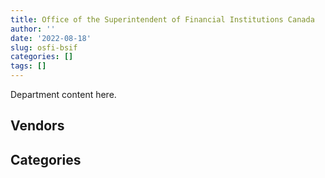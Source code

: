 ```yaml
---
title: Office of the Superintendent of Financial Institutions Canada
author: ''
date: '2022-08-18'
slug: osfi-bsif
categories: []
tags: []
---
```


<script src="/rmarkdown-libs/htmlwidgets/htmlwidgets.js"></script>
<link href="/rmarkdown-libs/datatables-css/datatables-crosstalk.css" rel="stylesheet" />
<script src="/rmarkdown-libs/datatables-binding/datatables.js"></script>
<script src="/rmarkdown-libs/jquery/jquery-3.6.0.min.js"></script>
<link href="/rmarkdown-libs/dt-core-bootstrap/css/dataTables.bootstrap.min.css" rel="stylesheet" />
<link href="/rmarkdown-libs/dt-core-bootstrap/css/dataTables.bootstrap.extra.css" rel="stylesheet" />
<script src="/rmarkdown-libs/dt-core-bootstrap/js/jquery.dataTables.min.js"></script>
<script src="/rmarkdown-libs/dt-core-bootstrap/js/dataTables.bootstrap.min.js"></script>
<link href="/rmarkdown-libs/crosstalk/css/crosstalk.min.css" rel="stylesheet" />
<script src="/rmarkdown-libs/crosstalk/js/crosstalk.min.js"></script>
<script src="/rmarkdown-libs/htmlwidgets/htmlwidgets.js"></script>
<link href="/rmarkdown-libs/datatables-css/datatables-crosstalk.css" rel="stylesheet" />
<script src="/rmarkdown-libs/datatables-binding/datatables.js"></script>
<script src="/rmarkdown-libs/jquery/jquery-3.6.0.min.js"></script>
<link href="/rmarkdown-libs/dt-core-bootstrap/css/dataTables.bootstrap.min.css" rel="stylesheet" />
<link href="/rmarkdown-libs/dt-core-bootstrap/css/dataTables.bootstrap.extra.css" rel="stylesheet" />
<script src="/rmarkdown-libs/dt-core-bootstrap/js/jquery.dataTables.min.js"></script>
<script src="/rmarkdown-libs/dt-core-bootstrap/js/dataTables.bootstrap.min.js"></script>
<link href="/rmarkdown-libs/crosstalk/css/crosstalk.min.css" rel="stylesheet" />
<script src="/rmarkdown-libs/crosstalk/js/crosstalk.min.js"></script>

Department content here.

## Vendors

<div id="htmlwidget-1" style="width:100%;height:auto;" class="datatables html-widget"></div>
<script type="application/json" data-for="htmlwidget-1">{"x":{"style":"bootstrap","filter":"none","vertical":false,"data":[["<a href=\"/vendors/1019837_ontario/\">1019837 ONTARIO<\/a>","<a href=\"/vendors/a_hundred_answers/\">A HUNDRED ANSWERS<\/a>","<a href=\"/vendors/accenture/\">ACCENTURE<\/a>","<a href=\"/vendors/adga_group/\">ADGA GROUP<\/a>","<a href=\"/vendors/advanced_business_interiors/\">ADVANCED BUSINESS INTERIORS<\/a>","<a href=\"/vendors/advanced_chippewa_technologies/\">ADVANCED CHIPPEWA TECHNOLOGIES<\/a>","<a href=\"/vendors/altis_human_resources/\">ALTIS HUMAN RESOURCES<\/a>","<a href=\"/vendors/amex_bank_of_canada/\">AMEX BANK OF CANADA<\/a>","<a href=\"/vendors/artemp_personnel_services/\">ARTEMP PERSONNEL SERVICES<\/a>","<a href=\"/vendors/bdo_canada/\">BDO CANADA<\/a>","<a href=\"/vendors/bell_canada/\">BELL CANADA<\/a>","<a href=\"/vendors/blackberry/\">BLACKBERRY<\/a>","<a href=\"/vendors/bp_m_government_im_it_consulting/\">BP M GOVERNMENT IM IT CONSULTING<\/a>","<a href=\"/vendors/calian/\">CALIAN<\/a>","<a href=\"/vendors/canadian_corps_of_commissionaires/\">CANADIAN CORPS OF COMMISSIONAIRES<\/a>","<a href=\"/vendors/carahsoft_technology/\">CARAHSOFT TECHNOLOGY<\/a>","<a href=\"/vendors/cdw_canada/\">CDW CANADA<\/a>","<a href=\"/vendors/cgi/\">CGI<\/a>","<a href=\"/vendors/cision_canada/\">CISION CANADA<\/a>","<a href=\"/vendors/cofomo/\">COFOMO<\/a>","<a href=\"/vendors/commvault_systems/\">COMMVAULT SYSTEMS<\/a>","<a href=\"/vendors/compucom_canada/\">COMPUCOM CANADA<\/a>","<a href=\"/vendors/conexsys/\">CONEXSYS<\/a>","<a href=\"/vendors/csdc_systems/\">CSDC SYSTEMS<\/a>","<a href=\"/vendors/d_doyle_installations/\">D DOYLE INSTALLATIONS<\/a>","<a href=\"/vendors/dell_computer/\">DELL COMPUTER<\/a>","<a href=\"/vendors/deloitte_and_touche/\">DELOITTE AND TOUCHE<\/a>","<a href=\"/vendors/ecole_de_langues_abce/\">ECOLE DE LANGUES ABCE<\/a>","<a href=\"/vendors/environics_research_group/\">ENVIRONICS RESEARCH GROUP<\/a>","<a href=\"/vendors/ernst_young/\">ERNST YOUNG<\/a>","<a href=\"/vendors/excel_human_resources/\">EXCEL HUMAN RESOURCES<\/a>","<a href=\"/vendors/factiva/\">FACTIVA<\/a>","<a href=\"/vendors/fast_track_staffing/\">FAST TRACK STAFFING<\/a>","<a href=\"/vendors/gartner/\">GARTNER<\/a>","<a href=\"/vendors/gc_strategies/\">GC STRATEGIES<\/a>","<a href=\"/vendors/haworth/\">HAWORTH<\/a>","<a href=\"/vendors/hewlett_packard/\">HEWLETT PACKARD<\/a>","<a href=\"/vendors/hypertec/\">HYPERTEC<\/a>","<a href=\"/vendors/i4c_information_technology/\">I4C INFORMATION TECHNOLOGY<\/a>","<a href=\"/vendors/ibiska_telecom/\">IBISKA TELECOM<\/a>","<a href=\"/vendors/ibm_canada/\">IBM CANADA<\/a>","<a href=\"/vendors/info_tech_research_group/\">INFO TECH RESEARCH GROUP<\/a>","<a href=\"/vendors/integra_networks/\">INTEGRA NETWORKS<\/a>","<a href=\"/vendors/interactive_audio_visual/\">INTERACTIVE AUDIO VISUAL<\/a>","<a href=\"/vendors/ipss/\">IPSS<\/a>","<a href=\"/vendors/iron_mountain/\">IRON MOUNTAIN<\/a>","<a href=\"/vendors/itex/\">ITEX<\/a>","<a href=\"/vendors/kpmg/\">KPMG<\/a>","<a href=\"/vendors/lannick_contract_solutions/\">LANNICK CONTRACT SOLUTIONS<\/a>","<a href=\"/vendors/lansdowne_technologies/\">LANSDOWNE TECHNOLOGIES<\/a>","<a href=\"/vendors/leo_pisces_services_group/\">LEO PISCES SERVICES GROUP<\/a>","<a href=\"/vendors/lionbridge/\">LIONBRIDGE<\/a>","<a href=\"/vendors/lumina_it/\">LUMINA IT<\/a>","<a href=\"/vendors/mdos_consulting/\">MDOS CONSULTING<\/a>","<a href=\"/vendors/media_q/\">MEDIA Q<\/a>","<a href=\"/vendors/michael_wager_consulting/\">MICHAEL WAGER CONSULTING<\/a>","<a href=\"/vendors/microsoft_canada/\">MICROSOFT CANADA<\/a>","<a href=\"/vendors/morneau_shepell/\">MORNEAU SHEPELL<\/a>","<a href=\"/vendors/nisha_techonologies/\">NISHA TECHONOLOGIES<\/a>","<a href=\"/vendors/optiv_canada_federal/\">OPTIV CANADA FEDERAL<\/a>","<a href=\"/vendors/panasonic/\">PANASONIC<\/a>","<a href=\"/vendors/pleiad_canada/\">PLEIAD CANADA<\/a>","<a href=\"/vendors/precisionit/\">PRECISIONIT<\/a>","<a href=\"/vendors/pricewaterhouse_coopers/\">PRICEWATERHOUSE COOPERS<\/a>","<a href=\"/vendors/promaxis/\">PROMAXIS<\/a>","<a href=\"/vendors/prosci_canada/\">PROSCI CANADA<\/a>","<a href=\"/vendors/qmr/\">QMR<\/a>","<a href=\"/vendors/randstad/\">RANDSTAD<\/a>","<a href=\"/vendors/raymond_chabot_grant_thornton/\">RAYMOND CHABOT GRANT THORNTON<\/a>","<a href=\"/vendors/s_p_global_market_intelligence/\">S P GLOBAL MARKET INTELLIGENCE<\/a>","<a href=\"/vendors/sas_institute/\">SAS INSTITUTE<\/a>","<a href=\"/vendors/sharp_electronics/\">SHARP ELECTRONICS<\/a>","<a href=\"/vendors/si_systems/\">SI SYSTEMS<\/a>","<a href=\"/vendors/softchoice/\">SOFTCHOICE<\/a>","<a href=\"/vendors/stoneworks_technologies/\">STONEWORKS TECHNOLOGIES<\/a>","<a href=\"/vendors/systematix_solutions/\">SYSTEMATIX SOLUTIONS<\/a>","<a href=\"/vendors/telecom_computer_services/\">TELECOM COMPUTER SERVICES<\/a>","<a href=\"/vendors/telus_canada/\">TELUS CANADA<\/a>","<a href=\"/vendors/teramach_technologies/\">TERAMACH TECHNOLOGIES<\/a>","<a href=\"/vendors/the_aim_group/\">THE AIM GROUP<\/a>","<a href=\"/vendors/the_mathworks/\">THE MATHWORKS<\/a>","<a href=\"/vendors/the_vcan_group/\">THE VCAN GROUP<\/a>","<a href=\"/vendors/thomson_reuters/\">THOMSON REUTERS<\/a>","<a href=\"/vendors/totem_offisource/\">TOTEM OFFISOURCE<\/a>","<a href=\"/vendors/trm_technologies/\">TRM TECHNOLOGIES<\/a>","<a href=\"/vendors/turtle_island_staffing/\">TURTLE ISLAND STAFFING<\/a>","<a href=\"/vendors/ubiqus_canada/\">UBIQUS CANADA<\/a>","<a href=\"/vendors/university_of_ottawa/\">UNIVERSITY OF OTTAWA<\/a>","<a href=\"/vendors/veritaaq_technology_house/\">VERITAAQ TECHNOLOGY HOUSE<\/a>","<a href=\"/vendors/vmware/\">VMWARE<\/a>","<a href=\"/vendors/zycom/\">ZYCOM<\/a>"],[null,null,null,null,282076.95,30591.97,null,78250.01,null,518116.57,null,14947.01,null,null,53680.62,10694.93,34994.98,786299.41,437.88,531385.31,null,13982.7,129424.44,20352.54,null,199634.13,227475.84,50915.59,39054.67,11300,682968.87,37466.28,null,91563.24,null,38437.27,null,null,10990.74,429843.47,254517.26,7913.1,282676.56,10618.81,null,22520.2,54226.81,25000,null,24973,48210.09,7505.46,3703.66,null,4162.7,null,747105.52,null,517742.13,null,null,null,156132.54,101346.77,null,127172.07,null,418838.93,86898.59,192315.63,56600.57,140617.81,68383.72,45373.89,1590827.96,246485.98,299868.52,329618.88,360324.52,2739.37,14285.82,8745.3,21145.4,15887.07,408471.96,84445.94,262634.74,5348.34,2603984.01,225873.44,null],[null,121928.65,3345051.77,null,290011.26,30896.89,205282.48,82565.95,null,730893.34,212673.51,24224.83,24860,9339.76,320629.02,1503.42,null,377921.3,null,583011.76,null,null,158363.77,17088.93,null,175606.07,157705.94,28709.41,68290.58,25000,1251044.78,38591.76,27387.96,196974.57,null,49968.06,null,null,365646.46,442224.16,256690.07,29206.64,812314.07,null,null,42316.29,1115030.8,24986.79,41646.15,15820,null,null,22912.46,null,4162.7,87729.7,799492.79,null,110991.69,null,null,null,26093.38,194387.1,null,null,null,104422.86,221123.18,217991.17,115227.23,147587.46,395627.97,96312.43,137009.44,246485.98,26879.07,368148.4,516635.06,27147.37,36151.39,86271.19,null,null,410155.48,59449.77,262634.74,5951.66,2957034.6,130278.94,null],[26473.79,122262.7,4280730.58,16304.15,541033.25,21038.17,410521.78,87609.98,21273.11,700332.89,90885.43,32093.13,null,282900.94,159458.68,16246.62,null,null,null,1383125.74,null,null,7013.99,14949.89,76632.83,17824.62,58415.26,3251.44,65031.23,null,1435909.5,39744.36,22275.54,344222.82,null,122262.99,16927.4,116499.61,409255.67,443002.44,211757.97,33062.11,338063.14,null,3345.41,30750.18,129095.84,75594.13,148736.25,null,null,null,22975.23,null,4174.1,158955.8,385098.18,13325.12,899334.99,29576.7,52006.32,76637.98,null,98606.54,1273.15,null,null,null,102503.17,218588.41,81993.75,213608.36,396711.88,105250.61,552718.14,247161.29,73175.39,941864.07,417166.8,2746.87,12754.33,86507.55,15707.6,null,417729.06,2347.76,263354.28,6914.05,4036923.82,204033.47,null],[null,121928.65,5080690.92,49181.95,25231.39,142084.68,323525.29,89749.76,123931.89,748206.27,856270.59,151813.4,null,157256.71,313397.96,null,22776.87,null,null,1090920.14,70959.6,null,null,3714.52,50718.17,15112.17,67620.47,55498.57,77368.15,71376.73,1448453.14,43718.8,null,337257.88,8925.31,null,null,169892.11,408137.49,429843.47,220652.56,46652.4,327471.54,10999.34,70506.06,19257.11,184485.95,48618.26,null,null,null,null,null,291043.34,4162.7,158521.49,1471976.16,53446.92,493943.67,16599.91,null,114642.88,null,98337.12,42469.4,null,3975.42,null,109090.2,274370.19,36957.42,271261.35,395627.97,123125.1,313083.13,183682.7,39485.61,162927.94,255766.36,null,12107.73,21508.71,null,null,403016.79,null,334558.46,16937.11,3117234.73,31949.55,27213.23]],"container":"<table class=\"table table-striped table-hover row-border order-column display\">\n  <thead>\n    <tr>\n      <th>Vendor<\/th>\n      <th>2017-2018<\/th>\n      <th>2018-2019<\/th>\n      <th>2019-2020<\/th>\n      <th>2020-2021<\/th>\n    <\/tr>\n  <\/thead>\n<\/table>","options":{"order":[[4,"desc"]],"pageLength":10,"autoWidth":true,"columnDefs":[{"targets":1,"render":"function(data, type, row, meta) {\n    return type !== 'display' ? data : DTWidget.formatCurrency(data, \"$\", 2, 3, \",\", \".\", true, null);\n  }"},{"targets":2,"render":"function(data, type, row, meta) {\n    return type !== 'display' ? data : DTWidget.formatCurrency(data, \"$\", 2, 3, \",\", \".\", true, null);\n  }"},{"targets":3,"render":"function(data, type, row, meta) {\n    return type !== 'display' ? data : DTWidget.formatCurrency(data, \"$\", 2, 3, \",\", \".\", true, null);\n  }"},{"targets":4,"render":"function(data, type, row, meta) {\n    return type !== 'display' ? data : DTWidget.formatCurrency(data, \"$\", 2, 3, \",\", \".\", true, null);\n  }"},{"width":"16%","targets":[1,2,3,4]},{"className":"dt-right","targets":[1,2,3,4]}],"orderClasses":false}},"evals":["options.columnDefs.0.render","options.columnDefs.1.render","options.columnDefs.2.render","options.columnDefs.3.render"],"jsHooks":[]}</script>

## Categories

<div id="htmlwidget-2" style="width:100%;height:auto;" class="datatables html-widget"></div>
<script type="application/json" data-for="htmlwidget-2">{"x":{"style":"bootstrap","filter":"none","vertical":false,"data":[["<a href=\"/categories/1_facilities_and_construction/\">Facilities and construction<\/a>","<a href=\"/categories/10_office_management/\">Office management<\/a>","<a href=\"/categories/2_professional_services/\">Professional services<\/a>","<a href=\"/categories/3_information_technology/\">Information technology<\/a>","<a href=\"/categories/7_travel/\">Travel<\/a>","<a href=\"/categories/8_security_and_protection/\">Security and protection<\/a>","<a href=\"/categories/9_human_capital/\">Human capital<\/a>"],[36306.2,991218.11,3293109.43,12899315.56,null,42380.62,2678547.97],[141915.56,921973.86,4426901.44,17597306.05,null,320629.02,2559448.74],[268641.2,1817258.36,5508351.27,20771654.48,37375.24,269133.68,3284797.62],[211306.63,420467.62,4536952.39,21362489.13,89749.76,370242.21,2710136.02]],"container":"<table class=\"table table-striped table-hover row-border order-column display\">\n  <thead>\n    <tr>\n      <th>Category<\/th>\n      <th>2017-2018<\/th>\n      <th>2018-2019<\/th>\n      <th>2019-2020<\/th>\n      <th>2020-2021<\/th>\n    <\/tr>\n  <\/thead>\n<\/table>","options":{"order":[[4,"desc"]],"dom":"t","pageLength":30,"autoWidth":true,"columnDefs":[{"targets":1,"render":"function(data, type, row, meta) {\n    return type !== 'display' ? data : DTWidget.formatCurrency(data, \"$\", 2, 3, \",\", \".\", true, null);\n  }"},{"targets":2,"render":"function(data, type, row, meta) {\n    return type !== 'display' ? data : DTWidget.formatCurrency(data, \"$\", 2, 3, \",\", \".\", true, null);\n  }"},{"targets":3,"render":"function(data, type, row, meta) {\n    return type !== 'display' ? data : DTWidget.formatCurrency(data, \"$\", 2, 3, \",\", \".\", true, null);\n  }"},{"targets":4,"render":"function(data, type, row, meta) {\n    return type !== 'display' ? data : DTWidget.formatCurrency(data, \"$\", 2, 3, \",\", \".\", true, null);\n  }"},{"width":"16%","targets":[1,2,3,4]},{"className":"dt-right","targets":[1,2,3,4]}],"orderClasses":false,"lengthMenu":[10,25,30,50,100]}},"evals":["options.columnDefs.0.render","options.columnDefs.1.render","options.columnDefs.2.render","options.columnDefs.3.render"],"jsHooks":[]}</script>
